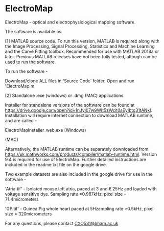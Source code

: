 # ElectroMap

ElectroMap - optical and electrophysiological mapping software.

The software is available as 

[1] MATLAB source code. To run this version, MATLAB is required along with the Image Processing, Signal Processing, Statistics and Machine Learning and the Curve Fitting toolbox. Recommended for use with MATLAB 2018a or later. Previous MATLAB releases have not been fully tested, altough can be used to run the software. 

To run the software -

Download/clone ALL files in 'Source Code' folder.
Open and run 'ElectroMap.m'

[2] Standalone .exe (windows) or .dmg (MAC) applications

Installer for standalone versions of the software can be found at https://drive.google.com/open?id=1nJyI07w9WIt5zWcit0aEyIbtg31tANxI. Installation will require internet connection to download MATLAB runtime, and are called -

ElectroMapInstaller_web.exe (Windows)

(MAC)

Alternatively, the MATLAB runtime can be separately downloaded from https://uk.mathworks.com/products/compiler/matlab-runtime.html. Version 9.4 is required for use of ElectroMap. Further detailed instructions are included in the readme.txt file on the google drive.

Two example datasets are also included in the google drive for use in the software - 

'Atria.tif' - Isolated mouse left atria, paced at 3 and 6.25Hz and loaded with voltage sensitive dye. Sampling rate =0.987kHz, pixel size = 71.4micrometers

'GP.tif' - Guinea Pig whole heart paced at 5Hzampling rate =0.5kHz, pixel size = 320micrometers

For any questions, please contact CXO531@bham.ac.uk
